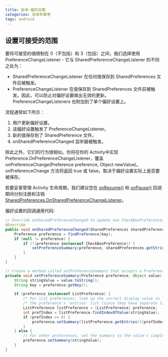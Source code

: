 ```yaml
---
title: 安卓-偏好设置
categories: 安卓积累卷
tags: android
---
```


## 设置可接受的范围

要将可接受的值限制在 0（不包括）和 3（包括）之间，我们选择使用 PreferenceChangeListener - 它与 SharedPreferenceChangeListener 的不同之处为：

* SharedPreferenceChangeListener 在任何值保存到 SharedPreferences 文件后被触发。
* PreferenceChangeListener 在值保存到 SharedPreferences 文件前被触发。因此，可以防止对偏好设置做出无效的更新。PreferenceChangeListeners 也附加到了单个偏好设置上。

流程通常如下所示：

1. 用户更新偏好设置。
2. 该偏好设置触发了 PreferenceChangeListener。
3. 新的值保存到了 SharedPreference 文件。
4. onSharedPreferenceChanged 监听器被触发。

除此之外，它们的行为很相似。你将在你的 Activity中实现Preference.OnPreferenceChangeListener，覆盖onPreferenceChange(Preference preference, Object newValue)。 onPreferenceChange 方法将返回 true 或 false，取决于偏好设置实际上是否要被保存。

若要妥善管理 Activity 生命周期，我们建议您在 [onResume()](https://developer.android.google.cn/reference/android/app/Activity.html#onResume()) 和 [onPause()](https://developer.android.google.cn/reference/android/app/Activity.html#onPause()) 回调期间分别注册和注销[SharedPreferences.OnSharedPreferenceChangeListener](https://developer.android.google.cn/reference/android/content/SharedPreferences.OnSharedPreferenceChangeListener.html)。

偏好设置的回调通用代码:

```java
// Override onSharedPreferenceChanged to update non CheckBoxPreferences when they are changed
@Override
public void onSharedPreferenceChanged(SharedPreferences sharedPreferences, String key) {
    Preference preference = findPreference(key);
    if (null != preference) {
        if (!(preference instanceof CheckBoxPreference)) {
            setPreferenceSummary(preference, sharedPreferences.getString(key, ""));
        }
    }
}

// Create a method called setPreferenceSummary that accepts a Preference and an Object and sets the summary of the preference
private void setPreferenceSummary(Preference preference, Object value) {
    String stringValue = value.toString();
    String key = preference.getKey();

    if (preference instanceof ListPreference) {
        /* For list preferences, look up the correct display value in */
        /* the preference's 'entries' list (since they have separate labels/values). */
        ListPreference listPreference = (ListPreference) preference;
        int prefIndex = listPreference.findIndexOfValue(stringValue);
        if (prefIndex >= 0) {
            preference.setSummary(listPreference.getEntries()[prefIndex]);
        }
    } else {
        // For other preferences, set the summary to the value's simple string representation.
        preference.setSummary(stringValue);
    }
}
```
